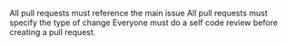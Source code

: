 All pull requests must reference the main issue
All pull requests must specify the type of change 
Everyone must do a self code review before creating a pull request.
